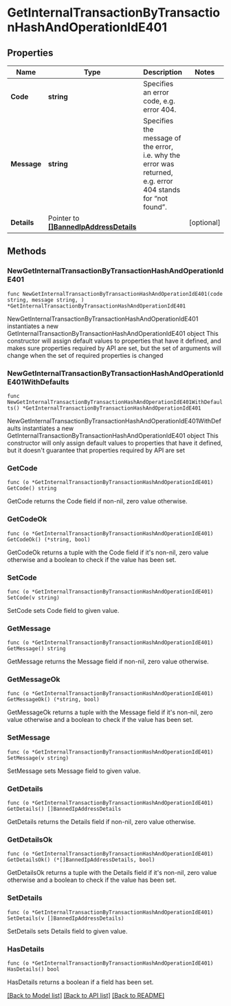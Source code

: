 # GetInternalTransactionByTransactionHashAndOperationIdE401

## Properties

Name | Type | Description | Notes
------------ | ------------- | ------------- | -------------
**Code** | **string** | Specifies an error code, e.g. error 404. | 
**Message** | **string** | Specifies the message of the error, i.e. why the error was returned, e.g. error 404 stands for “not found”. | 
**Details** | Pointer to [**[]BannedIpAddressDetails**](BannedIpAddressDetails.md) |  | [optional] 

## Methods

### NewGetInternalTransactionByTransactionHashAndOperationIdE401

`func NewGetInternalTransactionByTransactionHashAndOperationIdE401(code string, message string, ) *GetInternalTransactionByTransactionHashAndOperationIdE401`

NewGetInternalTransactionByTransactionHashAndOperationIdE401 instantiates a new GetInternalTransactionByTransactionHashAndOperationIdE401 object
This constructor will assign default values to properties that have it defined,
and makes sure properties required by API are set, but the set of arguments
will change when the set of required properties is changed

### NewGetInternalTransactionByTransactionHashAndOperationIdE401WithDefaults

`func NewGetInternalTransactionByTransactionHashAndOperationIdE401WithDefaults() *GetInternalTransactionByTransactionHashAndOperationIdE401`

NewGetInternalTransactionByTransactionHashAndOperationIdE401WithDefaults instantiates a new GetInternalTransactionByTransactionHashAndOperationIdE401 object
This constructor will only assign default values to properties that have it defined,
but it doesn't guarantee that properties required by API are set

### GetCode

`func (o *GetInternalTransactionByTransactionHashAndOperationIdE401) GetCode() string`

GetCode returns the Code field if non-nil, zero value otherwise.

### GetCodeOk

`func (o *GetInternalTransactionByTransactionHashAndOperationIdE401) GetCodeOk() (*string, bool)`

GetCodeOk returns a tuple with the Code field if it's non-nil, zero value otherwise
and a boolean to check if the value has been set.

### SetCode

`func (o *GetInternalTransactionByTransactionHashAndOperationIdE401) SetCode(v string)`

SetCode sets Code field to given value.


### GetMessage

`func (o *GetInternalTransactionByTransactionHashAndOperationIdE401) GetMessage() string`

GetMessage returns the Message field if non-nil, zero value otherwise.

### GetMessageOk

`func (o *GetInternalTransactionByTransactionHashAndOperationIdE401) GetMessageOk() (*string, bool)`

GetMessageOk returns a tuple with the Message field if it's non-nil, zero value otherwise
and a boolean to check if the value has been set.

### SetMessage

`func (o *GetInternalTransactionByTransactionHashAndOperationIdE401) SetMessage(v string)`

SetMessage sets Message field to given value.


### GetDetails

`func (o *GetInternalTransactionByTransactionHashAndOperationIdE401) GetDetails() []BannedIpAddressDetails`

GetDetails returns the Details field if non-nil, zero value otherwise.

### GetDetailsOk

`func (o *GetInternalTransactionByTransactionHashAndOperationIdE401) GetDetailsOk() (*[]BannedIpAddressDetails, bool)`

GetDetailsOk returns a tuple with the Details field if it's non-nil, zero value otherwise
and a boolean to check if the value has been set.

### SetDetails

`func (o *GetInternalTransactionByTransactionHashAndOperationIdE401) SetDetails(v []BannedIpAddressDetails)`

SetDetails sets Details field to given value.

### HasDetails

`func (o *GetInternalTransactionByTransactionHashAndOperationIdE401) HasDetails() bool`

HasDetails returns a boolean if a field has been set.


[[Back to Model list]](../README.md#documentation-for-models) [[Back to API list]](../README.md#documentation-for-api-endpoints) [[Back to README]](../README.md)


